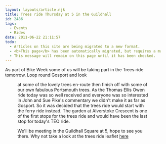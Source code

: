 ```yaml
---
layout: layouts/article.njk
title: Trees ride Thursday at 5 in the Guildhall
id: 2486
tags:
  - Events
  - Rides
date: 2011-06-22 21:11:57
todo:
  - Articles on this site are being migrated to a new format.
  - <b>This page</b> has been automatically migrated, but requires a manual check-&amp;-tune to ensure the format and links all work as expected.
  - This message will remain on this page until it has been checked.
---
```


As part of Bike Week some of us will be taking part in the Trees ride tomorrow. Loop round Gosport and look

<figure id="attachment_2519" align="alignleft" width="71" caption="Tree in Stanley Park Gosport"][![tree](http://www.pompeybug.co.uk/wp-content/uploads/2011/06/trees1.jpg)](http://www.pompeybug.co.uk/2011/06/trees-ride-thursday-at-5-in-the-guildhall/trees-2/)</figure>

at some of the lovely trees en-route then finish off with some of our own fabulous Portsmouth trees. As the Thomas Ellis Owen ride today was so well received and everyone was so interested in John and Sue Pike's commentary we didn't make it as far as Gosport. So it was decided that the trees ride would start with the ferry ride instead. The garden at Alverstoke Crescent is one of the first stops for the trees ride and would have been the last stop for today's TEO ride.

We'll be meeting in the Guildhall Square at 5, hope to see you there. Why not take a look at the trees ride leaflet [here](http://www.portsmouth.gov.uk/media/Trees_leaflet.pdf "trees ride leaflet")